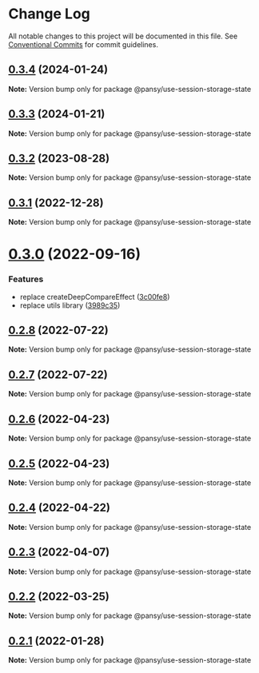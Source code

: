 # Change Log

All notable changes to this project will be documented in this file.
See [Conventional Commits](https://conventionalcommits.org) for commit guidelines.

## [0.3.4](https://github.com/pansyjs/react-hooks/compare/@pansy/use-session-storage-state@0.3.3...@pansy/use-session-storage-state@0.3.4) (2024-01-24)

**Note:** Version bump only for package @pansy/use-session-storage-state





## [0.3.3](https://github.com/pansyjs/react-hooks/compare/@pansy/use-session-storage-state@0.3.2...@pansy/use-session-storage-state@0.3.3) (2024-01-21)

**Note:** Version bump only for package @pansy/use-session-storage-state





## [0.3.2](https://github.com/pansyjs/react-hooks/compare/@pansy/use-session-storage-state@0.3.1...@pansy/use-session-storage-state@0.3.2) (2023-08-28)

**Note:** Version bump only for package @pansy/use-session-storage-state





## [0.3.1](https://github.com/pansyjs/react-hooks/compare/@pansy/use-session-storage-state@0.3.0...@pansy/use-session-storage-state@0.3.1) (2022-12-28)

**Note:** Version bump only for package @pansy/use-session-storage-state





# [0.3.0](https://github.com/pansyjs/react-hooks/compare/@pansy/use-session-storage-state@0.2.8...@pansy/use-session-storage-state@0.3.0) (2022-09-16)


### Features

* replace createDeepCompareEffect ([3c00fe8](https://github.com/pansyjs/react-hooks/commit/3c00fe8a33cac410f0c3d245e84027ca01431943))
* replace utils library ([3989c35](https://github.com/pansyjs/react-hooks/commit/3989c35e2bb5bf96f538e1b2c78aa306c63541e3))





## [0.2.8](https://github.com/pansyjs/react-hooks/compare/@pansy/use-session-storage-state@0.2.7...@pansy/use-session-storage-state@0.2.8) (2022-07-22)

**Note:** Version bump only for package @pansy/use-session-storage-state





## [0.2.7](https://github.com/pansyjs/react-hooks/compare/@pansy/use-session-storage-state@0.2.6...@pansy/use-session-storage-state@0.2.7) (2022-07-22)

**Note:** Version bump only for package @pansy/use-session-storage-state





## [0.2.6](https://github.com/pansyjs/react-hooks/compare/@pansy/use-session-storage-state@0.2.5...@pansy/use-session-storage-state@0.2.6) (2022-04-23)

**Note:** Version bump only for package @pansy/use-session-storage-state





## [0.2.5](https://github.com/pansyjs/react-hooks/compare/@pansy/use-session-storage-state@0.2.4...@pansy/use-session-storage-state@0.2.5) (2022-04-23)

**Note:** Version bump only for package @pansy/use-session-storage-state





## [0.2.4](https://github.com/pansyjs/react-hooks/compare/@pansy/use-session-storage-state@0.2.3...@pansy/use-session-storage-state@0.2.4) (2022-04-22)

**Note:** Version bump only for package @pansy/use-session-storage-state





## [0.2.3](https://github.com/pansyjs/react-hooks/compare/@pansy/use-session-storage-state@0.2.2...@pansy/use-session-storage-state@0.2.3) (2022-04-07)

**Note:** Version bump only for package @pansy/use-session-storage-state





## [0.2.2](https://github.com/pansyjs/react-hooks/compare/@pansy/use-session-storage-state@0.2.1...@pansy/use-session-storage-state@0.2.2) (2022-03-25)

**Note:** Version bump only for package @pansy/use-session-storage-state





## [0.2.1](https://github.com/pansyjs/react-hooks/compare/@pansy/use-session-storage-state@0.2.0...@pansy/use-session-storage-state@0.2.1) (2022-01-28)

**Note:** Version bump only for package @pansy/use-session-storage-state
